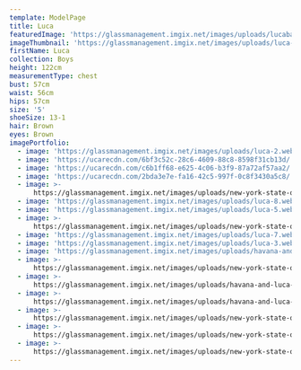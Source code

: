 ```yaml
---
template: ModelPage
title: Luca
featuredImage: 'https://glassmanagement.imgix.net/images/uploads/lucabanner12890po123.jpg'
imageThumbnail: 'https://glassmanagement.imgix.net/images/uploads/luca-1.webp'
firstName: Luca
collection: Boys
height: 122cm
measurementType: chest
bust: 57cm
waist: 56cm
hips: 57cm
size: '5'
shoeSize: 13-1
hair: Brown
eyes: Brown
imagePortfolio:
  - image: 'https://glassmanagement.imgix.net/images/uploads/luca-2.webp'
  - image: 'https://ucarecdn.com/6bf3c52c-28c6-4609-88c8-8598f31cb13d/'
  - image: 'https://ucarecdn.com/c6b1ff68-e625-4c06-b3f9-87a72af57aa2/'
  - image: 'https://ucarecdn.com/2bda3e7e-fa16-42c5-997f-0c8f3430a5c8/'
  - image: >-
      https://glassmanagement.imgix.net/images/uploads/new-york-state-of-mind-dol-0988_preview.jpg
  - image: 'https://glassmanagement.imgix.net/images/uploads/luca-8.webp'
  - image: 'https://glassmanagement.imgix.net/images/uploads/luca-5.webp'
  - image: >-
      https://glassmanagement.imgix.net/images/uploads/new-york-state-of-mind-dol-0991_preview.jpg
  - image: 'https://glassmanagement.imgix.net/images/uploads/luca-7.webp'
  - image: 'https://glassmanagement.imgix.net/images/uploads/luca-3.webp'
  - image: 'https://glassmanagement.imgix.net/images/uploads/havana-and-luca-glass.jpg'
  - image: >-
      https://glassmanagement.imgix.net/images/uploads/new-york-state-of-mind-dol-1422_preview.jpg
  - image: >-
      https://glassmanagement.imgix.net/images/uploads/havana-and-luca-glass-1.jpg
  - image: >-
      https://glassmanagement.imgix.net/images/uploads/havana-and-luca-glass-2.jpg
  - image: >-
      https://glassmanagement.imgix.net/images/uploads/new-york-state-of-mind-dol-1363_preview.jpg
  - image: >-
      https://glassmanagement.imgix.net/images/uploads/new-york-state-of-mind-dol-1365_preview.jpg
  - image: >-
      https://glassmanagement.imgix.net/images/uploads/new-york-state-of-mind-dol-1345_preview.jpg
---
```


